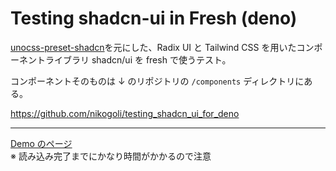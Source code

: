 # Testing shadcn-ui in Fresh (deno)

[unocss-preset-shadcn](https://github.com/fisand/unocss-preset-shadcn)を元にした、Radix UI と Tailwind CSS を用いたコンポーネントライブラリ shadcn/ui を fresh で使うテスト。

コンポーネントそのものは ↓ のリポジトリの `/components` ディレクトリにある。

https://github.com/nikogoli/testing_shadcn_ui_for_deno

--------------

[Demo のページ](https://testing-shadcn-ui-in-fresh.deno.dev/) <br>
※ 読み込み完了までにかなり時間がかかるので注意



